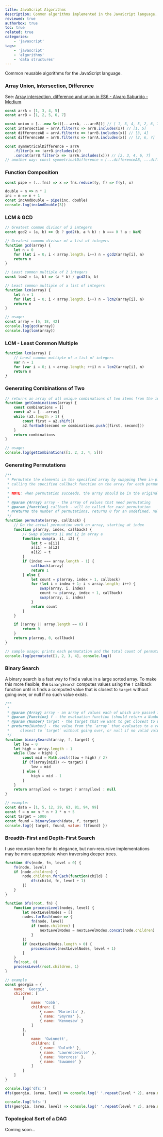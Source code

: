 ```yaml
---
title: JavaScript Algorithms
description: Common algorithms implemented in the JavaScript language.
reviewed: true
authorbox: true
toc: true
related: true
categories:
    - 'javascript'
tags:
    - 'javascript'
    - 'algorithms'
    - 'data structures'
---
```


Common reusable algorithms for the JavaScript language.

<!--more-->

### Array Union, Intersection, Difference

See: [Array intersection, difference and union in ES6 - Alvaro Saburido - Medium](https://medium.com/@alvaro.saburido/set-theory-for-arrays-in-es6-eb2f20a61848)

```javascript
const arrA = [1, 3, 4, 5]
const arrB = [1, 2, 5, 6, 7]

const union = [...new Set([...arrA, ...arrB])] // [ 1, 3, 4, 5, 2, 6, 7
const intersection = arrA.filter(x => arrB.includes(x)) // [1, 5]
const differenceAB = arrA.filter(x => !arrB.includes(x)) // [3, 4]
const differenceBA = arrB.filter(x => !arrA.includes(x)) // [2, 6, 7]

const symmetricalDifference = arrA
    .filter(x => !arrB.includes(x))
    .concat(arrB.filter(x => !arrA.includes(x))) // [2, 3, 4, 6, 7]
// another way: const symmetricalDifference = [...differenceAB, ...differenceBA]
```

### Function Composition

```javascript
const pipe = (...fns) => x => fns.reduce((y, f) => f(y), x)

double = n => n * 2
inc = n => n + 1
const incAndDouble = pipe(inc, double)
console.log(incAndDouble(3))
```

### LCM & GCD

```js
// Greatest common divisor of 2 integers
const gcd2 = (a, b) => (b ? gcd2(b, a % b) : b === 0 ? a : NaN)

// Greatest common divisor of a list of integers
function gcd(array) {
    let n = 0
    for (let i = 0; i < array.length; i++) n = gcd2(array[i], n)
    return n
}

// Least common multiple of 2 integers
const lcm2 = (a, b) => (a * b) / gcd2(a, b)

// Least common multiple of a list of integers
function lcm(array) {
    let n = 1
    for (let i = 0; i < array.length; i++) n = lcm2(array[i], n)
    return n
}

// usage:
const array = [6, 18, 42]
console.log(gcd(array))
console.log(lcm(array))
```

### LCM - Least Common Multiple

```js
function lcm(array) {
    // Least common multiple of a list of integers
    var n = 1
    for (var i = 0; i < array.length; ++i) n = lcm2(array[i], n)
    return n
}
```

### Generating Combinations of Two

```js
// returns an array of all unique combinations of two items from the input array
function getCombinations(array) {
    const combinations = []
    const a2 = [...array]
    while (a2.length > 1) {
        const first = a2.shift()
        a2.forEach(second => combinations.push([first, second]))
    }
    return combinations
}

// usage:
console.log(getCombinations([1, 2, 3, 4, 5]))
```

### Generating Permutations

```js
/**
 * Permutate the elements in the specified array by swapping them in-place and
 * calling the specified callback function on the array for each permutation.
 *
 * NOTE: when permutation succeeds, the array should be in the original state on exit!
 *
 * @param {Array} array - the array of values that need permutating
 * @param {function} callback - will be called for each permutation
 * @returns the number of permutations, returns 0 for an undefined, null, or empty array
 */
function permutate(array, callback) {
    // Do the actual permuation work on array, starting at index
    function p(array, index, callback) {
        // Swap elements i1 and i2 in array a
        function swap(a, i1, i2) {
            let t = a[i1]
            a[i1] = a[i2]
            a[i2] = t
        }
        if (index === array.length - 1) {
            callback(array)
            return 1
        } else {
            let count = p(array, index + 1, callback)
            for (let i = index + 1; i < array.length; i++) {
                swap(array, i, index)
                count += p(array, index + 1, callback)
                swap(array, i, index)
            }
            return count
        }
    }

    if (!array || array.length == 0) {
        return 0
    }
    return p(array, 0, callback)
}

// sample usage: prints each permutation and the total count of permutations
console.log(permutate([1, 2, 3, 4], console.log))
```

### Binary Search

A binary search is a fast way to find a value in a large sorted array. To make this more flexible, the `binarySearch` computes values using the `f` callback function until is finds a computed value that is closest to `target` without going over, or null if no such value exists.

```js
/**
 *
 * @param {Array} array - an array of values each of which are passed into `f`
 * @param {Function} f - the evaluation function (should return a Number)
 * @param {Number} target - the target that we want to get closest to without going over
 * @returns{Number} - the value from the `array` that evaluates to a result that is
 *     closest to `target` without going over, or null if no valid value was found.
 */
function binarySearch(array, f, target) {
    let low = 0
    let high = array.length - 1
    while (low < high) {
        const mid = Math.ceil((low + high) / 2)
        if (f(array[mid]) <= target) {
            low = mid
        } else {
            high = mid - 1
        }
    }
    return array[low] <= target ? array[low] : null
}

// example:
const data = [1, 5, 12, 29, 63, 81, 94, 99]
const f = n => n * n + 3 * n + 5
const target = 5000
const found = binarySearch(data, f, target)
console.log({ target, found, value: f(found) })
```

### Breadth-First and Depth-First Search

I use recursion here for its elegance, but non-recursive implementations may be more appropriate when traversing deeper trees.

```js
function dfs(node, fn, level = 0) {
    fn(node, level)
    if (node.children) {
        node.children.forEach(function(child) {
            dfs(child, fn, level + 1)
        })
    }
}

function bfs(root, fn) {
    function processLevel(nodes, level) {
        let nextLevelNodes = []
        nodes.forEach(node => {
            fn(node, level)
            if (node.children) {
                nextLevelNodes = nextLevelNodes.concat(node.children)
            }
        })
        if (nextLevelNodes.length > 0) {
            processLevel(nextLevelNodes, level + 1)
        }
    }
    fn(root, 0)
    processLevel(root.children, 1)
}

// example
const georgia = {
    name: 'Georgia',
    children: [
        {
            name: 'Cobb',
            children: [
                { name: 'Marietta' },
                { name: 'Smyrna' },
                { name: 'Kennesaw' }
            ]
        },
        {
            name: 'Gwinnett',
            children: [
                { name: 'Duluth' },
                { name: 'Lawrenceville' },
                { name: 'Norcross' },
                { name: 'Suwanee' }
            ]
        }
    ]
}

console.log('dfs:')
dfs(georgia, (area, level) => console.log(' '.repeat(level * 2), area.name))

console.log('bfs:')
bfs(georgia, (area, level) => console.log(' '.repeat(level * 2), area.name))
```

### Topological Sort of a DAG

Coming soon...
